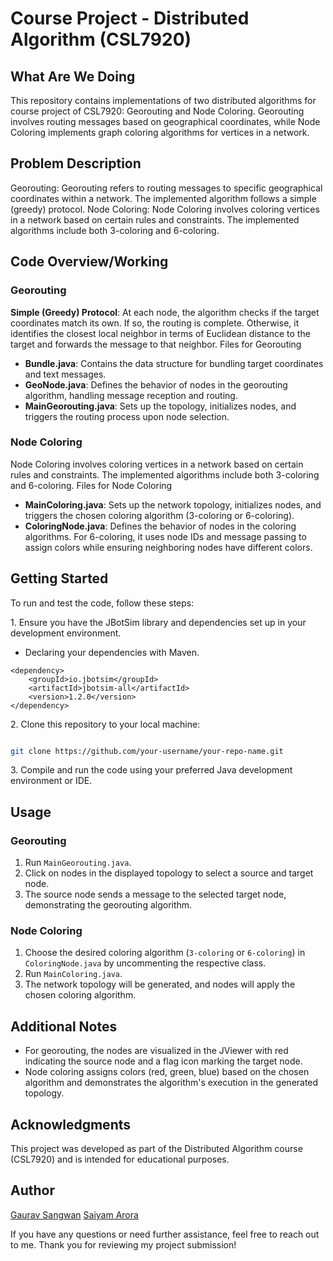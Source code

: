 # Course Project - Distributed Algorithm (CSL7920)

## What Are We Doing
This repository contains implementations of two distributed algorithms for course project of CSL7920: Georouting and Node Coloring. Georouting involves routing messages based on geographical coordinates, while Node Coloring implements graph coloring algorithms for vertices in a network.

## Problem Description
Georouting: Georouting refers to routing messages to specific geographical coordinates within a network. The implemented algorithm follows a simple (greedy) protocol. 
Node Coloring: Node Coloring involves coloring vertices in a network based on certain rules and constraints. The implemented algorithms include both 3-coloring and 6-coloring.

## Code Overview/Working
### Georouting
**Simple (Greedy) Protocol**: At each node, the algorithm checks if the target coordinates match its own. If so, the routing is complete. Otherwise, it identifies the closest local neighbor in terms of Euclidean distance to the target and forwards the message to that neighbor.
Files for Georouting
- **Bundle.java**: Contains the data structure for bundling target coordinates and text messages.
- **GeoNode.java**: Defines the behavior of nodes in the georouting algorithm, handling message reception and routing.
- **MainGeorouting.java**: Sets up the topology, initializes nodes, and triggers the routing process upon node selection.
### Node Coloring
Node Coloring involves coloring vertices in a network based on certain rules and constraints. The implemented algorithms include both 3-coloring and 6-coloring.
Files for Node Coloring
- **MainColoring.java**: Sets up the network topology, initializes nodes, and triggers the chosen coloring algorithm (3-coloring or 6-coloring).
- **ColoringNode.java**: Defines the behavior of nodes in the coloring algorithms. For 6-coloring, it uses node IDs and message passing to assign colors while ensuring neighboring nodes have different colors.

## Getting Started

To run and test the code, follow these steps:

1\. Ensure you have the JBotSim library and dependencies set up in your development environment.
- Declaring your dependencies with Maven.
```
<dependency>
    <groupId>io.jbotsim</groupId>
    <artifactId>jbotsim-all</artifactId>
    <version>1.2.0</version>
</dependency>
```
2\. Clone this repository to your local machine:

```bash

git clone https://github.com/your-username/your-repo-name.git

```

3\. Compile and run the code using your preferred Java development environment or IDE.

## Usage
### Georouting
1. Run `MainGeorouting.java`.
2. Click on nodes in the displayed topology to select a source and target node.
3. The source node sends a message to the selected target node, demonstrating the georouting algorithm.

### Node Coloring
1. Choose the desired coloring algorithm (`3-coloring` or `6-coloring`) in `ColoringNode.java` by uncommenting the respective class.
2. Run `MainColoring.java`.
3. The network topology will be generated, and nodes will apply the chosen coloring algorithm.

## Additional Notes
- For georouting, the nodes are visualized in the JViewer with red indicating the source node and a flag icon marking the target node.
- Node coloring assigns colors (red, green, blue) based on the chosen algorithm and demonstrates the algorithm's execution in the generated topology.

## Acknowledgments
This project was developed as part of the Distributed Algorithm course (CSL7920) and is intended for educational purposes.

## Author
[Gaurav Sangwan](https://github.com/gauravsangwan)
[Saiyam Arora](https://github.com/SamArora18)

If you have any questions or need further assistance, feel free to reach out to me. Thank you for reviewing my project submission!
